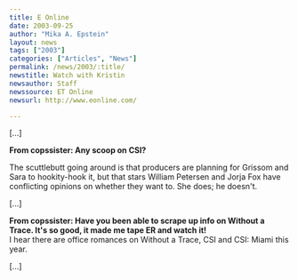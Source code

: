 ```yaml
---
title: E Online
date: 2003-09-25
author: "Mika A. Epstein"
layout: news
tags: ["2003"]
categories: ["Articles", "News"]
permalink: /news/2003/:title/
newstitle: Watch with Kristin  
newsauthor: Staff  
newssource: ET Online  
newsurl: http://www.eonline.com/  

---
```


[...]

**From copssister: Any scoop on CSI?**

  
The scuttlebutt going around is that producers are planning for Grissom and Sara to hookity-hook it, but that stars William Petersen and Jorja Fox have conflicting opinions on whether they want to. She does; he doesn't.

[...]

**From copssister: Have you been able to scrape up info on Without a Trace. It's so good, it made me tape ER and watch it!**  
I hear there are office romances on Without a Trace, CSI and CSI: Miami this year.

[...]

